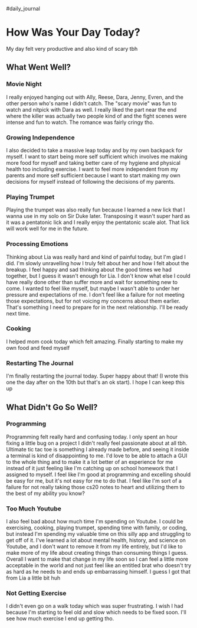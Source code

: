 #daily_journal 
# How Was Your Day Today?
My day felt very productive and also kind of scary tbh
## What Went Well?
### Movie Night
I really enjoyed hanging out with Ally, Reese, Dara, Jenny, Evren, and the other person who's name I didn't catch. The "scary movie" was fun to watch and nitpick with Dara as well. I really liked the part near the end where the killer was actually two people kind of and the fight scenes were intense and fun to watch. The romance was fairly cringy tho.

### Growing Independence
I also decided to take a massive leap today and by my own backpack for myself. I want to start being more self sufficient which involves me making more food for myself and taking better care of my hygiene and physical health too including exercise. I want to feel more independent from my parents and more self sufficient because I want to start making my own decisions for myself instead of following the decisions of my parents.

### Playing Trumpet
Playing the trumpet was also really fun because I learned a new lick that I wanna use in my solo on Sir Duke later. Transposing it wasn't super hard as it was a pentatonic lick and I really enjoy the pentatonic scale alot. That lick will work well for me in the future.

### Processing Emotions
Thinking about Lia was really hard and kind of painful today, but I'm glad I did. I'm slowly unravelling how I truly felt about her and how I felt about the breakup. I feel happy and sad thinking about the good times we had together, but I guess it wasn't enough for Lia. I don't know what else I could have really done other than suffer more and wait for something new to come. I wanted to feel like myself, but maybe I wasn't able to under her pressure and expectations of me. I don't feel like a failure for not meeting those expectations, but for not voicing my concerns about them earlier. That's something I need to prepare for in the next relationship. I'll be ready next time.

### Cooking
I helped mom cook today which felt amazing. Finally starting to make my own food and feed myself

### Restarting The Journal
I'm finally restarting the journal today. Super happy about that! (I wrote this one the day after on the 10th but that's an ok start). I hope I can keep this up
## What Didn't Go So Well?

### Programming
Programming felt really hard and confusing today. I only spent an hour fixing a little bug on a project I didn't really feel passionate about at all tbh. Ultimate tic tac toe is something I already made before, and seeing it inside a terminal is kind of disappointing to me. I'd love to be able to attach a GUI to the whole thing and to make it a lot better of an experience for me instead of it just feeling like I'm catching up on school homework that I assigned to myself. I feel like I'm good at programming and excelling should be easy for me, but it's not easy for me to do that. I feel like I'm sort of a failure for not really taking those cs20 notes to heart and utilizing them to the best of my ability you know?

### Too Much Youtube
I also feel bad about how much time I'm spending on Youtube. I could be exercising, cooking, playing trumpet, spending time with family, or coding, but instead I'm spending my valuable time on this silly app and struggling to get off of it. I've learned a lot about mental health, history, and science on Youtube, and I don't want to remove it from my life entirely, but I'd like to make more of my life about creating things than consuming things I guess. Overall I want to make that change in my life soon so I can feel a little more acceptable in the world and not just feel like an entitled brat who doesn't try as hard as he needs to and ends up embarrassing himself. I guess I got that from Lia a little bit huh

### Not Getting Exercise
I didn't even go on a walk today which was super frustrating. I wish I had because I'm starting to feel old and slow which needs to be fixed soon. I'll see how much exercise I end up getting tho. 